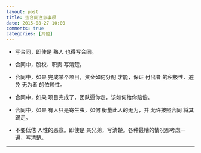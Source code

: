 ```yaml
---
layout: post
title: 签合同注意事项
date: 2015-08-27 10:00
comments: true
categories: [其他]
---
```

- 写合同，即使是 熟人 也得写合同。

- 合同中，股权、职责 写清楚。

-  合同中，如果 完成某个项目，资金如何分配 才能，保证 付出者 的积极性、避免 无为者 的依赖性。

-  合同中，如果 项目完成了，团队逼你走，该如何给你赔偿。

-  合同中，如果 有人只是寄生虫，如何 衡量此人的无为，并 允许按照合同 将其 踢走。

-  不要低估 人性的恶意。即使是 亲兄弟，写清楚。各种最糟的情况都考虑一遍，写清楚。

 
---- 
　　 
